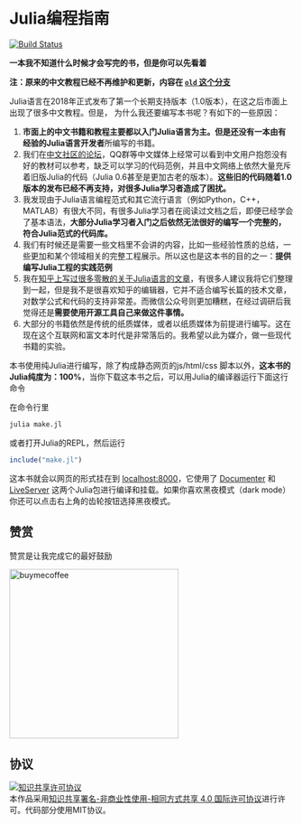 # Julia编程指南

[![Build Status](https://travis-ci.com/Roger-luo/Brochure.jl.svg?branch=master)](https://travis-ci.com/Roger-luo/Brochure.jl)

**一本我不知道什么时候才会写完的书，但是你可以先看着**

**注：原来的中文教程已经不再维护和更新，内容在 [`old` 这个分支](https://github.com/Roger-luo/Brochure.jl/tree/old)**

Julia语言在2018年正式发布了第一个长期支持版本（1.0版本），在这之后市面上出现了很多中文教程。但是，
为什么我还要编写本书呢？有如下的一些原因：

1. **市面上的中文书籍和教程主要都以入门Julia语言为主。**但是还没有一本**由有经验的Julia语言开发者**所编写的书籍。
2. 我们在[中文社区的论坛](https://discourse.juliacn.com)，QQ群等中文媒体上经常可以看到中文用户抱怨没有好的教材可以参考，缺乏可以学习的代码范例，并且中文网络上依然大量充斥着旧版Julia的代码（Julia 0.6甚至是更加古老的版本）。**这些旧的代码随着1.0版本的发布已经不再支持，对很多Julia学习者造成了困扰。**
3. 我发现由于Julia语言编程范式和其它流行语言（例如Python，C++，MATLAB）有很大不同，有很多Julia学习者在阅读过文档之后，即便已经学会了基本语法，**大部分Julia学习者入门之后依然无法很好的编写一个完整的，符合Julia范式的代码库。**
6. 我们有时候还是需要一些文档里不会讲的内容，比如一些经验性质的总结，一些更加和某个领域相关的完整工程展示。所以这也是这本书的目的之一：**提供编写Julia工程的实践范例**
7. 我在[知乎上写过很多零散的关于Julia语言的文章](https://zhuanlan.zhihu.com/halfinteger)，有很多人建议我将它们整理到一起，但是我不是很喜欢知乎的编辑器，它并不适合编写长篇的技术文章，对数学公式和代码的支持非常差。而微信公众号则更加糟糕，在经过调研后我觉得还是**需要使用开源工具自己来做这件事情。**
8. 大部分的书籍依然是传统的纸质媒体，或者以纸质媒体为前提进行编写。这在现在这个互联网和富文本时代是非常落后的。我希望以此为媒介，做一些现代书籍的实验。


本书使用纯Julia进行编写，除了构成静态网页的js/html/css 脚本以外，**这本书的Julia纯度为：100%**，当你下载这本书之后，可以用Julia的编译器运行下面这行命令

在命令行里

```sh
julia make.jl
```

或者打开Julia的REPL，然后运行

```jl
include("make.jl")
```

这本书就会以网页的形式挂在到 [localhost:8000](http://localhost:8000/index.html)，它使用了 [Documenter](https://github.com/JuliaDocs/Documenter.jl) 和 [LiveServer](https://github.com/asprionj/LiveServer.jl) 这两个Julia包进行编译和挂载。如果你喜欢黑夜模式（dark mode）
你还可以点击右上角的齿轮按钮选择黑夜模式。

## 赞赏

赞赏是让我完成它的最好鼓励

<img src="https://github.com/Roger-luo/Brochure.jl/raw/master/src/assets/buymecoffee.png" alt="buymecoffee" width="300"> </img>

## 协议

<a rel="license" href="http://creativecommons.org/licenses/by-nc-sa/4.0/"><img alt="知识共享许可协议" style="border-width:0" src="https://i.creativecommons.org/l/by-nc-sa/4.0/88x31.png" /></a><br />本作品采用<a rel="license" href="http://creativecommons.org/licenses/by-nc-sa/4.0/">知识共享署名-非商业性使用-相同方式共享 4.0 国际许可协议</a>进行许可。代码部分使用MIT协议。
